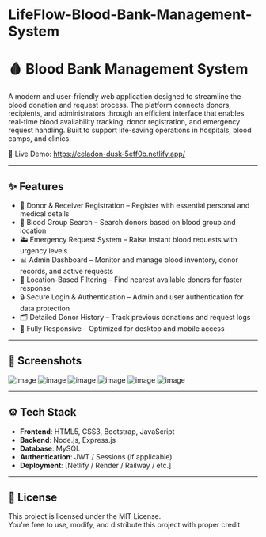 # LifeFlow-Blood-Bank-Management-System
# 🩸 Blood Bank Management System

A modern and user-friendly web application designed to streamline the blood donation and request process. The platform connects donors, recipients, and administrators through an efficient interface that enables real-time blood availability tracking, donor registration, and emergency request handling. Built to support life-saving operations in hospitals, blood camps, and clinics.

🔗 Live Demo: https://celadon-dusk-5eff0b.netlify.app/

---

## ✨ Features

- 📝 Donor & Receiver Registration – Register with essential personal and medical details
- 🧪 Blood Group Search – Search donors based on blood group and location
- 🚑 Emergency Request System – Raise instant blood requests with urgency levels
- 📊 Admin Dashboard – Monitor and manage blood inventory, donor records, and active requests
- 📍 Location-Based Filtering – Find nearest available donors for faster response
- 🔒 Secure Login & Authentication – Admin and user authentication for data protection
- 🗂️ Detailed Donor History – Track previous donations and request logs
- 📱 Fully Responsive – Optimized for desktop and mobile access

---

## 📸 Screenshots
![image](https://github.com/user-attachments/assets/e316514a-43bd-4637-a095-8e4dabd2ac35)
![image](https://github.com/user-attachments/assets/fabe6c60-2335-4b0a-916c-19ddc8bfe62e)
![image](https://github.com/user-attachments/assets/eaba31be-eddd-40db-b5ef-f0c7c284e104)
![image](https://github.com/user-attachments/assets/39e541c7-12c6-4035-a3eb-8dd739a04f9d)
![image](https://github.com/user-attachments/assets/d920668b-6f25-4224-a45e-14db473bef21)
![image](https://github.com/user-attachments/assets/b394eec5-305d-426c-b03a-98a685bd2b81)





---

## ⚙️ Tech Stack

- **Frontend**: HTML5, CSS3, Bootstrap, JavaScript
- **Backend**: Node.js, Express.js
- **Database**: MySQL
- **Authentication**: JWT / Sessions (if applicable)
- **Deployment**: [Netlify / Render / Railway / etc.]

---

## 📜 License

This project is licensed under the MIT License.  
You're free to use, modify, and distribute this project with proper credit.


